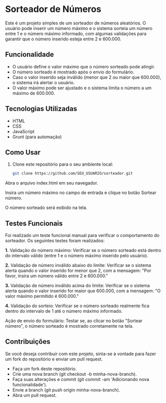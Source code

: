# Sorteador de Números

Este é um projeto simples de um sorteador de números aleatórios. O usuário pode inserir um número máximo e o sistema sorteia um número entre 1 e o número máximo informado, com algumas validações para garantir que o número inserido esteja entre 2 e 600.000.

## Funcionalidade

- O usuário define o valor máximo que o número sorteado pode atingir.
- O número sorteado é mostrado após o envio do formulário.
- Caso o valor inserido seja inválido (menor que 2 ou maior que 600.000), o sistema irá alertar o usuário.
- O valor máximo pode ser ajustado e o sistema limita o número a um máximo de 600.000.

## Tecnologias Utilizadas

- HTML
- CSS
- JavaScript
- Grunt (para automação)

## Como Usar

1. Clone este repositório para o seu ambiente local:
   ```bash
   git clone https://github.com/SEU_USUARIO/sorteador.git

Abra o arquivo index.html em seu navegador.

Insira um número máximo no campo de entrada e clique no botão Sortear número.

O número sorteado será exibido na tela.

## Testes Funcionais
Foi realizado um teste funcional manual para verificar o comportamento do sorteador. Os seguintes testes foram realizados:

**1.** Validação do número máximo:
Verificar se o número sorteado está dentro do intervalo válido (entre 1 e o número máximo inserido pelo usuário).

**2.** Validação de número inválido abaixo do limite:
Verificar se o sistema alerta quando o valor inserido for menor que 2, com a mensagem:
"Por favor, insira um número válido entre 2 e 600.000."

**3.** Validação de número inválido acima do limite:
Verificar se o sistema alerta quando o valor inserido for maior que 600.000, com a mensagem:
"O valor máximo permitido é 600.000."

**4.** Validação do sorteio:
Verificar se o número sorteado realmente fica dentro do intervalo de 1 até o número máximo informado.

Ação de envio do formulário:
Testar se, ao clicar no botão "Sortear número", o número sorteado é mostrado corretamente na tela.

## Contribuições
Se você deseja contribuir com este projeto, sinta-se à vontade para fazer um fork do repositório e enviar um pull request.

- Faça um fork deste repositório.
- Crie uma nova branch (git checkout -b minha-nova-branch).
- Faça suas alterações e commit (git commit -am 'Adicionando nova funcionalidade').
- Envie a branch (git push origin minha-nova-branch).
- Abra um pull request.
